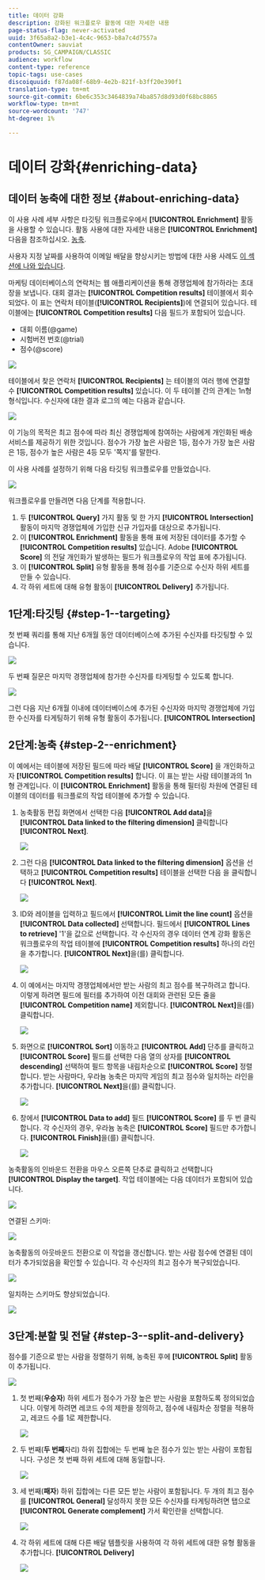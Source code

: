 ```yaml
---
title: 데이터 강화
description: 강화된 워크플로우 활동에 대한 자세한 내용
page-status-flag: never-activated
uuid: 3f65a8a2-b3e1-4c4c-9653-b8a7c4d7557a
contentOwner: sauviat
products: SG_CAMPAIGN/CLASSIC
audience: workflow
content-type: reference
topic-tags: use-cases
discoiquuid: f87da08f-68b9-4e2b-821f-b3ff20e390f1
translation-type: tm+mt
source-git-commit: 6be6c353c3464839a74ba857d8d93d0f68bc8865
workflow-type: tm+mt
source-wordcount: '747'
ht-degree: 1%

---
```



# 데이터 강화{#enriching-data}

## 데이터 농축에 대한 정보 {#about-enriching-data}

이 사용 사례 세부 사항은 타깃팅 워크플로우에서 **[!UICONTROL Enrichment]** 활동을 사용할 수 있습니다. 활동 사용에 대한 자세한 내용은 **[!UICONTROL Enrichment]** 다음을 참조하십시오. [농축](../../workflow/using/enrichment.md).

사용자 지정 날짜를 사용하여 이메일 배달을 향상시키는 방법에 대한 사용 사례도 [이 섹션에 나와 있습니다](../../workflow/using/email-enrichment-with-custom-date-fields.md).

마케팅 데이터베이스의 연락처는 웹 애플리케이션을 통해 경쟁업체에 참가하라는 초대장을 보냅니다. 대회 결과는 **[!UICONTROL Competition results]** 테이블에서 회수되었다. 이 표는 연락처 테이블(**[!UICONTROL Recipients]**)에 연결되어 있습니다. 테이블에는 **[!UICONTROL Competition results]** 다음 필드가 포함되어 있습니다.

* 대회 이름(@game)
* 시험버전 번호(@trial)
* 점수(@score)

![](assets/uc1_enrich_1.png)

테이블에서 찾은 연락처 **[!UICONTROL Recipients]** 는 테이블의 여러 행에 연결할 수 **[!UICONTROL Competition results]** 있습니다. 이 두 테이블 간의 관계는 1n형 형식입니다. 수신자에 대한 결과 로그의 예는 다음과 같습니다.

![](assets/uc1_enrich_2.png)

이 기능의 목적은 최고 점수에 따라 최신 경쟁업체에 참여하는 사람에게 개인화된 배송 서비스를 제공하기 위한 것입니다. 점수가 가장 높은 사람은 1등, 점수가 가장 높은 사람은 1등, 점수가 높은 사람은 4등 모두 &#39;쪽지&#39;를 말한다.

이 사용 사례를 설정하기 위해 다음 타깃팅 워크플로우를 만들었습니다.

![](assets/uc1_enrich_3.png)

워크플로우를 만들려면 다음 단계를 적용합니다.

1. 두 **[!UICONTROL Query]** 가지 활동 및 한 가지 **[!UICONTROL Intersection]** 활동이 마지막 경쟁업체에 가입한 신규 가입자를 대상으로 추가됩니다.
1. 이 **[!UICONTROL Enrichment]** 활동을 통해 표에 저장된 데이터를 추가할 수 **[!UICONTROL Competition results]** 있습니다. Adobe **[!UICONTROL Score]** 의 전달 개인화가 발생하는 필드가 워크플로우의 작업 표에 추가됩니다.
1. 이 **[!UICONTROL Split]** 유형 활동을 통해 점수를 기준으로 수신자 하위 세트를 만들 수 있습니다.
1. 각 하위 세트에 대해 유형 활동이 **[!UICONTROL Delivery]** 추가됩니다.

## 1단계:타깃팅 {#step-1--targeting}

첫 번째 쿼리를 통해 지난 6개월 동안 데이터베이스에 추가된 수신자를 타깃팅할 수 있습니다.

![](assets/uc1_enrich_4.png)

두 번째 질문은 마지막 경쟁업체에 참가한 수신자를 타게팅할 수 있도록 합니다.

![](assets/uc1_enrich_5.png)

그런 다음 지난 6개월 이내에 데이터베이스에 추가된 수신자와 마지막 경쟁업체에 가입한 수신자를 타게팅하기 위해 유형 활동이 추가됩니다. **[!UICONTROL Intersection]**

## 2단계:농축 {#step-2--enrichment}

이 예에서는 테이블에 저장된 필드에 따라 배달 **[!UICONTROL Score]** 을 개인화하고자 **[!UICONTROL Competition results]** 합니다. 이 표는 받는 사람 테이블과의 1n형 관계입니다. 이 **[!UICONTROL Enrichment]** 활동을 통해 필터링 차원에 연결된 테이블의 데이터를 워크플로의 작업 테이블에 추가할 수 있습니다.

1. 농축활동 편집 화면에서 선택한 다음 **[!UICONTROL Add data]**&#x200B;을 **[!UICONTROL Data linked to the filtering dimension]** 클릭합니다 **[!UICONTROL Next]**.

   ![](assets/uc1_enrich_6.png)

1. 그런 다음 **[!UICONTROL Data linked to the filtering dimension]** 옵션을 선택하고 **[!UICONTROL Competition results]** 테이블을 선택한 다음 을 클릭합니다 **[!UICONTROL Next]**.

   ![](assets/uc1_enrich_7.png)

1. ID와 레이블을 입력하고 필드에서 **[!UICONTROL Limit the line count]** 옵션을 **[!UICONTROL Data collected]** 선택합니다. 필드에서 **[!UICONTROL Lines to retrieve]** &#39;1&#39;을 값으로 선택합니다. 각 수신자의 경우 데이터 연계 강화 활동은 워크플로우의 작업 테이블에 **[!UICONTROL Competition results]** 하나의 라인을 추가합니다. **[!UICONTROL Next]**&#x200B;을(를) 클릭합니다.

   ![](assets/uc1_enrich_8.png)

1. 이 예에서는 마지막 경쟁업체에서만 받는 사람의 최고 점수를 복구하려고 합니다. 이렇게 하려면 필드에 필터를 추가하여 이전 대회와 관련된 모든 줄을 **[!UICONTROL Competition name]** 제외합니다. **[!UICONTROL Next]**&#x200B;을(를) 클릭합니다.

   ![](assets/uc1_enrich_9.png)

1. 화면으로 **[!UICONTROL Sort]** 이동하고 **[!UICONTROL Add]** 단추를 클릭하고 **[!UICONTROL Score]** 필드를 선택한 다음 열의 상자를 **[!UICONTROL descending]** 선택하여 필드 항목을 내림차순으로 **[!UICONTROL Score]** 정렬합니다. 받는 사람마다, 우라늄 농축은 마지막 게임의 최고 점수와 일치하는 라인을 추가합니다. **[!UICONTROL Next]**&#x200B;을(를) 클릭합니다.

   ![](assets/uc1_enrich_10.png)

1. 창에서 **[!UICONTROL Data to add]** 필드 **[!UICONTROL Score]** 를 두 번 클릭합니다. 각 수신자의 경우, 우라늄 농축은 **[!UICONTROL Score]** 필드만 추가합니다. **[!UICONTROL Finish]**&#x200B;을(를) 클릭합니다.

   ![](assets/uc1_enrich_11.png)

농축활동의 인바운드 전환을 마우스 오른쪽 단추로 클릭하고 선택합니다 **[!UICONTROL Display the target]**. 작업 테이블에는 다음 데이터가 포함되어 있습니다.

![](assets/uc1_enrich_13.png)

연결된 스키마:

![](assets/uc1_enrich_15.png)

농축활동의 아웃바운드 전환으로 이 작업을 갱신합니다. 받는 사람 점수에 연결된 데이터가 추가되었음을 확인할 수 있습니다. 각 수신자의 최고 점수가 복구되었습니다.

![](assets/uc1_enrich_12.png)

일치하는 스키마도 향상되었습니다.

![](assets/uc1_enrich_14.png)

## 3단계:분할 및 전달 {#step-3--split-and-delivery}

점수를 기준으로 받는 사람을 정렬하기 위해, 농축된 후에 **[!UICONTROL Split]** 활동이 추가됩니다.

![](assets/uc1_enrich_18.png)

1. 첫 번째(**우승자**) 하위 세트가 점수가 가장 높은 받는 사람을 포함하도록 정의되었습니다. 이렇게 하려면 레코드 수의 제한을 정의하고, 점수에 내림차순 정렬을 적용하고, 레코드 수를 1로 제한합니다.

   ![](assets/uc1_enrich_16.png)

1. 두 번째(**두 번째**&#x200B;자리) 하위 집합에는 두 번째 높은 점수가 있는 받는 사람이 포함됩니다. 구성은 첫 번째 하위 세트에 대해 동일합니다.

   ![](assets/uc1_enrich_17.png)

1. 세 번째(**패자**) 하위 집합에는 다른 모든 받는 사람이 포함됩니다. 두 개의 최고 점수를 **[!UICONTROL General]** 달성하지 못한 모든 수신자를 타게팅하려면 탭으로 **[!UICONTROL Generate complement]** 가서 확인란을 선택합니다.

   ![](assets/uc1_enrich_19.png)

1. 각 하위 세트에 대해 다른 배달 템플릿을 사용하여 각 하위 세트에 대한 유형 활동을 추가합니다. **[!UICONTROL Delivery]**

   ![](assets/uc1_enrich_20.png)

